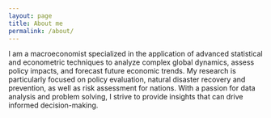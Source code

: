 ```yaml
---
layout: page
title: About me
permalink: /about/
---
```


<amp-img width="600" height="300" layout="responsive" src="(https://github.com/giovannisbattella/giovannisbattella.github.io/blob/master/assets/images/macroeconomics_image.jpeg"></amp-img>

I am a macroeconomist specialized in the application of advanced statistical and econometric techniques to analyze complex global dynamics, assess policy impacts, and forecast future economic trends. My research is particularly focused on policy evaluation, natural disaster recovery and prevention, as well as risk assessment for nations. With a passion for data analysis and problem solving, I strive to provide insights that can drive informed decision-making.
